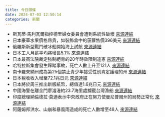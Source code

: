 ```yaml
---
title: 今日頭條
date: 2024-07-03 12:50:14
categories: 新聞            
---
```

- 斯瓦蒂·馬利瓦爾指控德里婦女委員會遭到系統性破壞 [來源連結](https://www.thehindu.com/news/morning-digest-july-3-2024/article68361129.ece)
- 日本豪華水果價格昂貴，如裝飾盒中的菠蘿售價396美元 [來源連結](https://www.japantimes.co.jp/business/2024/07/03/luxury-fruit-156-melon/)
- 俄羅斯新型戰鬥破冰船開始海上試航 [來源連結](https://asiatimes.com/2024/07/russias-new-combat-icebreaker-built-for-arctic-dominance/)
- 日本工人月薪平均將增長5.1% [來源連結](https://www.japantimes.co.jp/business/2024/07/03/biggest-pay-hikes/)
- 日本最高法院裁定強制絕育的20年時效限制違憲 [來源連結](https://www.japantimes.co.jp/news/2024/07/03/japan/crime-legal/forced-sterlization-ruling/)
- 哈特拉斯集會發生踩踏事故，死亡人數上升至121人 [來源連結](https://www.thehindu.com/news/national/uttar-pradesh/hathras-stampede-live-updates-july-3/article68362274.ece)
- 南卡羅來納州成為第25個禁止青少年接受性別肯定護理的州 [來源連結](https://www.npr.org/sections/shots-health-news/2024/07/03/nx-s1-4986385/trans-kids-health-bans-gender-affirming-care)
- 日本稅收收入增至72.1兆日元 [來源連結](https://www.japantimes.co.jp/business/2024/07/03/japan-tax-revenue/)
- 日本將於周三推出新版紙幣，總值達1.6兆日元 [來源連結](https://www.japantimes.co.jp/news/2024/07/03/japan/society/new-banknotes-debut/)
- 中國海警在離金門廖濬港約23.7海里處攔截台灣漁船 [來源連結](https://www.japantimes.co.jp/news/2024/07/03/asia-pacific/politics/china-detention-taiwan-boat/)
- 印度總理納倫德拉·莫迪表示中央政府正在努力使曼尼普爾州的局勢正常化 [來源連結](https://www.thehindu.com/news/national/following-opposition-pressure-pm-breaks-silence-on-manipur-govt-making-continuous-efforts-to-normalise-situation-says-modi/article68362924.ece)
- 阿薩姆邦洪水、山崩和暴風雨造成的死亡人數增至48人 [來源連結](https://www.thehindu.com/news/national/assam/assam-flood-situation-remains-critical-over-115-lakh-people-affected/article68362881.ece)




